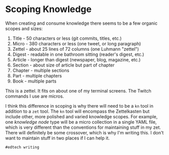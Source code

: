 # Scoping Knowledge

When creating and consume knowledge there seems to be a few organic
scopes and sizes:

1. Title - 50 characters or less (git commits, titles, etc.)
1. Micro - 380 characters or less (one tweet, or long paragraph)
1. Zettel - about 25 lines of 72 columns (one Luhmann "zettel")
1. Digest - readable in one bathroom sitting (reader's digest, etc.)
1. Article - longer than digest (newspaper, blog, magazine, etc.)
1. Section - about size of article but part of chapter
1. Chapter - multiple sections
1. Part - multiple chapters
1. Book - multiple parts

This is a zettel. It fits on about one of my terminal screens. The
Twitch commands I use are micros.

I think this difference in scoping is why there will need to be a `kn`
tool in addition to a `zet` tool. The `kn` tool will encompass the
Zettelkasten but include other, more polished and varied knowledge
scopes. For example, one *knowledge node* type will be a micro
collection in a single YAML file, which is very different than the
conventions for maintaining stuff in my zet. There will definitely be
some crossover, which is why I'm writing this. I don't want to maintain
stuff in two places if I can help it.

    #edtech writing
